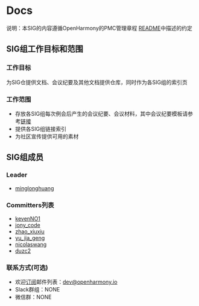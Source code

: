 # 	Docs

说明：本SIG的内容遵循OpenHarmony的PMC管理章程 [README](/zh/pmc.md)中描述的约定

## SIG组工作目标和范围

### 工作目标

为SIG仓提供文档、会议纪要及其他文档提供仓库，同时作为各SIG组的索引页

### 工作范围

* 存放各SIG组每次例会后产生的会议纪要、会议材料，其中会议纪要模板请参考[链接](https://gitee.com/openharmony/community/tree/master/sig/sig-template/meetings)
* 提供各SIG组链接索引
* 为社区宣传提供可用的素材

## SIG组成员

### Leader

- [minglonghuang ](https://gitee.com/minglonghuang)

### Committers列表

- [kevenNO1](https://gitee.com/kevenNO1)
- [jony_code](https://gitee.com/jony_code)
- [zhao_xiuxiu](https://gitee.com/zhao_xiuxiu)
- [yu_jia_geng](https://gitee.com/yu_jia_geng)
- [nicolaswang](https://gitee.com/nicolaswang)
- [duzc2](https://gitee.com/duzc2)


### 联系方式(可选)

- 欢迎[订阅](https://lists.openatom.io/postorius/lists/dev.openharmony.io/)邮件列表：dev@openharmony.io
- Slack群组：NONE
- 微信群：NONE

